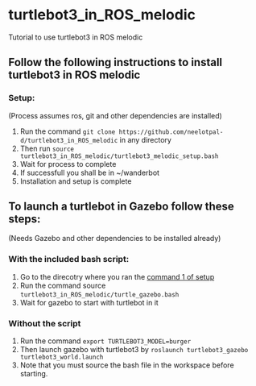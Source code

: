 # turtlebot3_in_ROS_melodic
Tutorial to use turtlebot3 in ROS melodic
## Follow the following instructions to install turtlebot3 in ROS melodic 
### Setup:
  (Process assumes ros, git and other dependencies are installed)
  1. Run the command `git clone https://github.com/neelotpal-d/turtlebot3_in_ROS_melodic` in any directory
  2. Then run `source turtlebot3_in_ROS_melodic/turtlebot3_melodic_setup.bash`
  3. Wait for process to complete
  4. If successfull you shall be in ~/wanderbot
  3. Installation and setup is complete
## To launch a turtlebot in Gazebo follow these steps:
(Needs Gazebo and other dependencies to be installed already)

### With the included bash script:
  1. Go to the direcotry where you ran the [command 1 of setup](https://github.com/neelotpal-d/turtlebot3_in_ROS_melodic/README.md#Setup)
  2. Run the command source `turtlebot3_in_ROS_melodic/turtle_gazebo.bash`
  3. Wait for gazebo to start with turtlebot in it

### Without the script
   1. Run the command `export TURTLEBOT3_MODEL=burger`
   2. Then launch gazebo with turtlebot3 by `roslaunch turtlebot3_gazebo turtlebot3_world.launch`
   3. Note that you must source the bash file in the workspace before starting.
 
